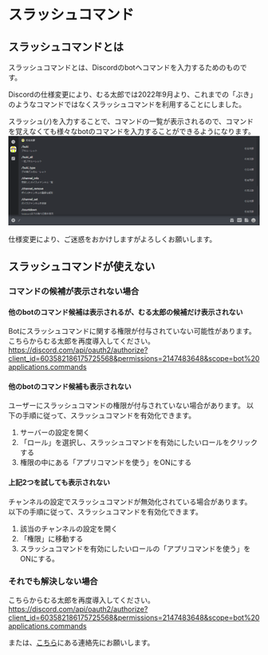 # スラッシュコマンド

## スラッシュコマンドとは

スラッシュコマンドとは、Discordのbotへコマンドを入力するためのものです。

Discordの仕様変更により、むる太郎では2022年9月より、これまでの「ぶき」のようなコマンドではなくスラッシュコマンドを利用することにしました。

スラッシュ(`/`)を入力することで、コマンドの一覧が表示されるので、コマンドを覚えなくても様々なbotのコマンドを入力することができるようになります。
![buki](./images/slashcommand.png)

仕様変更により、ご迷惑をおかけしますがよろしくお願いします。

## スラッシュコマンドが使えない

### コマンドの候補が表示されない場合

#### 他のbotのコマンド候補は表示されるが、むる太郎の候補だけ表示されない

Botにスラッシュコマンドに関する権限が付与されていない可能性があります。
こちらからむる太郎を再度導入してください。
<a href="https://discord.com/api/oauth2/authorize?client_id=603582186175725568&permissions=2147483648&scope=bot%20applications.commands" target="_blank">https://discord.com/api/oauth2/authorize?client_id=603582186175725568&permissions=2147483648&scope=bot%20applications.commands</a>

#### 他のbotのコマンド候補も表示されない
ユーザーにスラッシュコマンドの権限が付与されていない場合があります。
以下の手順に従って、スラッシュコマンドを有効化できます。

1. サーバーの設定を開く
2. 「ロール」を選択し、スラッシュコマンドを有効にしたいロールをクリックする
3. 権限の中にある「アプリコマンドを使う」をONにする

#### 上記2つを試しても表示されない
チャンネルの設定でスラッシュコマンドが無効化されている場合があります。
以下の手順に従って、スラッシュコマンドを有効化できます。

1. 該当のチャンネルの設定を開く
2. 「権限」に移動する
3. スラッシュコマンドを有効にしたいロールの「アプリコマンドを使う」をONにする。

### それでも解決しない場合
こちらからむる太郎を再度導入してください。
<a href="https://discord.com/api/oauth2/authorize?client_id=603582186175725568&permissions=2147483648&scope=bot%20applications.commands" target="_blank">https://discord.com/api/oauth2/authorize?client_id=603582186175725568&permissions=2147483648&scope=bot%20applications.commands</a>

または、[こちら](./about)にある連絡先にお願いします。
